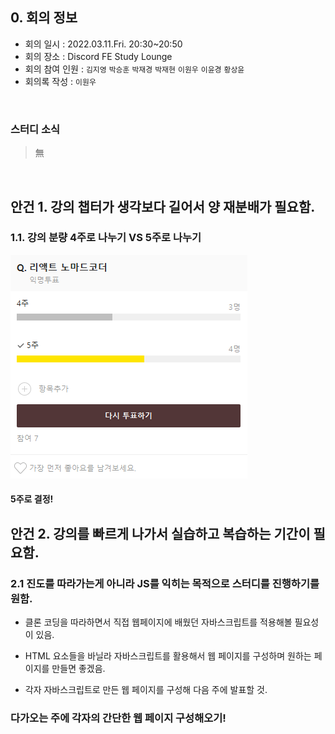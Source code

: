 ## 0. 회의 정보

- 회의 일시 : 2022.03.11.Fri. 20:30~20:50
- 회의 장소 : Discord FE Study Lounge
- 회의 참여 인원 : `김지영` `박승훈` `박재경` `박재현` `이원우` `이윤경` `황상윤`
- 회의록 작성 : `이원우`

<br>

### 스터디 소식

> 無

<br>

## 안건 1. 강의 챕터가 생각보다 길어서 양 재분배가 필요함.

### 1.1. 강의 분량 4주로 나누기 VS 5주로 나누기

![캡처]([220311]meeting_6.assets/캡처.PNG)

#### 5주로 결정!



## 안건 2. 강의를 빠르게 나가서 실습하고 복습하는 기간이 필요함.

### 2.1 진도를 따라가는게 아니라 JS를 익히는 목적으로 스터디를 진행하기를 원함.

- 클론 코딩을 따라하면서 직접 웹페이지에 배웠던 자바스크립트를 적용해볼 필요성이 있음.
- HTML 요소들을 바닐라 자바스크립트를 활용해서 웹 페이지를 구성하며 원하는 페이지를 만들면 좋겠음.

- 각자 자바스크립트로 만든 웹 페이지를 구성해 다음 주에 발표할 것.



### 다가오는 주에 각자의 간단한 웹 페이지 구성해오기!
